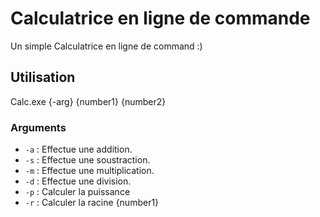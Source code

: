 # Calculatrice en ligne de commande
Un simple Calculatrice en ligne de command :)

## Utilisation
Calc.exe {-arg} {number1} {number2}

### Arguments
- `-a` : Effectue une addition.
- `-s` : Effectue une soustraction.
- `-m` : Effectue une multiplication.
- `-d` : Effectue une division.
- `-p` : Calculer la puissance
- `-r` : Calculer la racine {number1}

